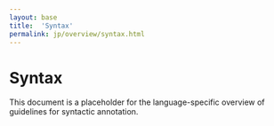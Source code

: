 ```yaml
---
layout: base
title:  'Syntax'
permalink: jp/overview/syntax.html
---
```


# Syntax

This document is a placeholder for the language-specific overview of
guidelines for syntactic annotation.
